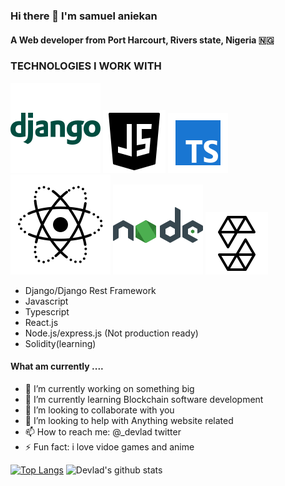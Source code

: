 ### Hi there 👋 I'm samuel aniekan  


#### A Web developer from Port Harcourt, Rivers state, Nigeria 🇳🇬 


<!--
**devla-d/devla-d** is a ✨ _special_ ✨ repository because its `README.md` (this file) appears on your GitHub profile.

Here are some ideas to get you started:

- 🔭 I’m currently working on ...
- 🌱 I’m currently learning ...
- 👯 I’m looking to collaborate on ...
- 🤔 I’m looking for help with ...
- 💬 Ask me about ...
- 📫 How to reach me: ...
- 😄 Pronouns: ...
- ⚡ Fun fact: ...
-->


### TECHNOLOGIES I WORK WITH
 ![django](https://github.com/devla-d/devla-d/blob/main/images/icons8-django-144.png)
 ![Javascript 🚀](https://github.com/devla-d/devla-d/blob/main/images/icons8-javascript-logo.png)
 ![Typescript 🚀](https://github.com/devla-d/devla-d/blob/main/images/typescript.png)
 ![React.js 🚀](https://github.com/devla-d/devla-d/blob/main/images/react.png)
 ![Node.js](https://github.com/devla-d/devla-d/blob/main/images/nodejs.png)
![ Solidity 🥇](https://github.com/devla-d/devla-d/blob/main/images/solidity.png)


- Django/Django Rest Framework
- Javascript 
- Typescript 
- React.js 
- Node.js/express.js (Not production ready)
- Solidity(learning)



#### What am currently .... 

- 🔭 I’m currently working on something big
- 🌱 I’m currently learning Blockchain software development
- 👯 I’m looking to collaborate with you
- 🤔 I’m looking to help with Anything website related
- 📫 How to reach me: @_devlad twitter
- ⚡ Fun fact: i love  vidoe games and anime 



[![Top Langs](https://github-readme-stats.vercel.app/api/top-langs/?username=devla-d&layout=compact&langs_count=12&hide=html)](https://github.com/alabo-excel/github-readme-stats)
![Devlad's github stats](https://github-readme-stats.vercel.app/api?username=devla-d&show_icons=true)



